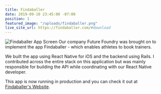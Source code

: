 ```yaml
---
title: Findaballer
date: 2019-09-10 23:45:00 -07:00
position: 1
featured_image: "/uploads/findaballer.png"
live_site_url: https://findaballer.com/#download
---
```


![Findaballer App Screen](/uploads/findaballer-hires.png)
Our company Future Foundry was brought on to implement the app Findaballer - which enables athletes to book trainers.

We built the app using React Native for iOS and the backend using Rails. I contributed across the entire stack on this application but was mainly responsible for building the API while coordinating with our React Native developer.

This app is now running in production and you can check it out at [Findaballer's Website](https://findaballer.com/#download).
